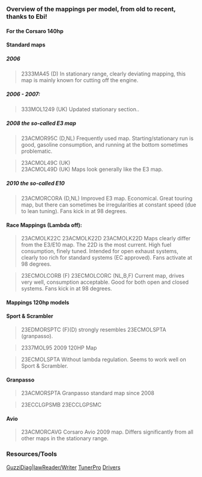 ### Overview of the mappings per model, from old to recent, thanks to Ebi!

#### For the Corsaro 140hp
#### Standard maps

##### 2006
> 2333MA45 (D)
> In stationary range, clearly deviating mapping, this map is mainly known for cutting off the engine.

##### 2006 - 2007:
> 333MOL1249 (UK)
> Updated stationary section..

##### 2008 the so-called E3 map
> 23ACMOR95C (D,NL)
> Frequently used map. Starting/stationary run is good, gasoline consumption, and running at the bottom sometimes problematic.

> 23ACMOL49C (UK)  
> 23ACMOL49D (UK)
> Maps look generally like the E3 map.
##### 2010 the so-called E10
> 23ACMORCORA (D,NL)
> Improved E3 map. Economical. Great touring map, but there can sometimes be irregularities at constant speed (due to lean tuning). Fans kick in at 98 degrees.

#### Race Mappings (Lambda off):
> 23ACMOLK22C
> 23ACMOLK22D
> 23ACMOLK22D
> Maps clearly differ from the E3/E10 map. The 22D is the most current. High fuel consumption, finely tuned. Intended for open exhaust systems, clearly too rich for standard systems (EC approved). Fans activate at 98 degrees.

> 23ECMOLCORB (F)
> 23ECMOLCORC (NL,B,F)
> Current map, drives very well, consumption acceptable. Good for both open and closed systems. Fans kick in at 98 degrees.

#### Mappings 120hp models

#### Sport & Scrambler

> 23EDMORSPTC (F)(D)
> strongly resembles 23ECMOLSPTA (granpasso).

> 2337MOL95
> 2009 120HP Map

> 23ECMOLSPTA
> Without lambda regulation. Seems to work well on Sport & Scrambler.

#### Granpasso

> 23ACMORSPTA
> Granpasso standard map since 2008

> 23ECCLGPSMB
> 23ECCLGPSMC

#### Avio

> 23ACMORCAVG
> Corsaro Avio 2009 map. Differs significantly from all other maps in the stationary range.

### Resources/Tools
[GuzziDiag|IawReader/Writer](https://www.von-der-salierburg.de/download/GuzziDiag/)
[TunerPro](https://www.tunerpro.net/downloadApp.htm)
[Drivers](https://www.ftdichip.cn/Drivers/CDM/)

